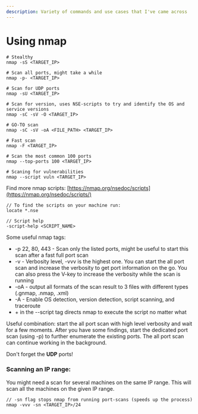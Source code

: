 ```yaml
---
description: Variety of commands and use cases that I've came across
---
```


# Using nmap

```
# Stealthy
nmap -sS <TARGET_IP>

# Scan all ports, might take a while
nmap -p- <TARGET_IP>

# Scan for UDP ports
nmap -sU <TARGET_IP>

# Scan for version, uses NSE-scripts to try and identify the OS and service versions
nmap -sC -sV -O <TARGET_IP>

# GO-TO scan
nmap -sC -sV -oA <FILE_PATH> <TARGET_IP>

# Fast scan
nmap -F <TARGET_IP>

# Scan the most common 100 ports
nmap --top-ports 100 <TARGET_IP>

# Scaning for vulnerabilities
nmap --script vuln <TARGET_IP>
```

Find more nmap scripts: [https://nmap.org/nsedoc/scripts](https://nmap.org/nsedoc/scripts/)

```
// To find the scripts on your machine run:
locate *.nse

// Script help
-script-help <SCRIPT_NAME>
```

Some useful nmap tags:

* \-p 22, 80, 443 - Scan only the listed ports, might be useful to start this scan after a fast full port scan
* \-v - Verbosity level, -vvv is the highest one. You can start the all port scan and increase the verbosity to get port information on the go. You can also press the V-key to increase the verbosity while the scan is running
* \-oA - output all formats of the scan result to 3 files with different types (.gnmap, .nmap, .xml)
* \-A - Enable OS detection, version detection, script scanning, and traceroute
* \+ in the --script tag directs nmap to execute the script no matter what

Useful combination: start the all port scan with high level verbosity and wait for a few moments. After you have some findings, start the dedicated port scan (using -p) to further enumerate the existing ports. The all port scan can continue working in the background.

Don't forget the **UDP** ports!

### Scanning an IP range:

You might need a scan for several machines on the same IP range. This will scan all the machines on the given IP range.

```
// -sn flag stops nmap from running port-scans (speeds up the process)
nmap -vvv -sn <TARGET_IP>/24
```
